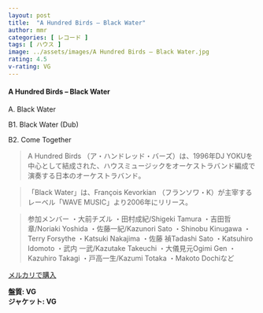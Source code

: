 ```yaml
---
layout: post
title:  "A Hundred Birds – Black Water"
author: mmr
categories: [ レコード ]
tags: [ ハウス ]
image: ../assets/images/A Hundred Birds – Black Water.jpg
rating: 4.5
v-rating: VG
---
```


#### A Hundred Birds – Black Water

A. Black Water

B1. Black Water (Dub)

B2. Come Together

> A Hundred Birds （ア・ハンドレッド・バーズ）は、1996年DJ YOKUを中心として結成された、ハウスミュージックをオーケストラバンド編成で演奏する日本のオーケストラバンド。

 > 「Black Water」は、François Kevorkian （フランソワ・K）が主宰するレーベル「WAVE MUSIC」より2006年にリリース。

> 参加メンバー
・大前チズル
・田村成紀/Shigeki Tamura
・吉田哲章/Noriaki Yoshida
・佐藤一紀/Kazunori Sato
・Shinobu Kinugawa
・Terry Forsythe
・Katsuki Nakajima
・佐藤 禎Tadashi Sato
・Katsuhiro Idomoto
・武内 一武/Kazutake Takeuchi
・大儀見元Ogimi Gen
・Kazuhiro Takagi
・戸高一生/Kazumi Totaka 
・Makoto Dochiなど

[メルカリで購入](https://jp.mercari.com/item/m79986597916)

<div class="mt-4 mb-4 d-flex align-items-center">
<strong class="mr-1">盤質: VG</strong>
</div>
<div class="mt-4 mb-4 d-flex align-items-center">
<strong class="mr-1">ジャケット: VG</strong>
</div>
